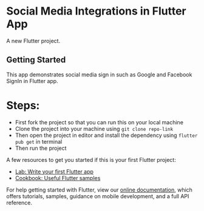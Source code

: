 # Social Media Integrations in Flutter App

A new Flutter project.

## Getting Started

This app demonstrates social media sign in such as Google and Facebook SignIn in Flutter app.

# Steps:
- First fork the project so that you can run this on your local machine 
- Clone the project into your machine using `git clone repo-link`
- Then open the project in editor and install the dependency using `flutter pub get` in terminal
- Then run the project

A few resources to get you started if this is your first Flutter project:

- [Lab: Write your first Flutter app](https://flutter.dev/docs/get-started/codelab)
- [Cookbook: Useful Flutter samples](https://flutter.dev/docs/cookbook)

For help getting started with Flutter, view our
[online documentation](https://flutter.dev/docs), which offers tutorials,
samples, guidance on mobile development, and a full API reference.
